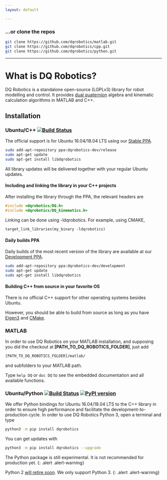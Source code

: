 ```yaml
---
layout: default

---
```


### …or clone the repos

```bash
git clone https://github.com/dqrobotics/matlab.git
git clone https://github.com/dqrobotics/cpp.git
git clone https://github.com/dqrobotics/python.git
```

<hr />

# What is DQ Robotics?

DQ Robotics is a standalone open-source (LGPLv3) library for robot modelling and control. It provides [dual quaternion](http://en.wikipedia.org/wiki/Dual_quaternion) algebra and kinematic calculation algorithms in MATLAB and C++.

## Installation

### Ubuntu/C++ [![Build Status](https://travis-ci.com/dqrobotics/cpp.svg?branch=master)](https://travis-ci.com/dqrobotics/cpp)

The official support is for Ubuntu 16.04/18.04 LTS using our [Stable PPA](https://launchpad.net/~dqrobotics-dev/+archive/ubuntu/release).

```bash
sudo add-apt-repository ppa:dqrobotics-dev/release
sudo apt-get update
sudo apt-get install libdqrobotics
```

All library updates will be delivered together with your regular Ubuntu updates.

#### Including and linking the library in your C++ projects

After installing the library through the PPA, the relevant headers are

```cpp
#include <dqrobotics/DQ.h>
#include <dqrobotics/DQ_kinematics.h>
```

Linking can be done using -ldqrobotics. For example, using CMAKE, 

```makefile
target_link_libraries(my_binary -ldqrobotics)
```
#### Daily builds PPA

Daily builds of the most recent version of the library are available at our [Development PPA](https://launchpad.net/~dqrobotics-dev/+archive/ubuntu/development).

```bash
sudo add-apt-repository ppa:dqrobotics-dev/development
sudo apt-get update
sudo apt-get install libdqrobotics
```

#### Building C++ from source in your favorite OS

There is no official C++ support for other operating systems besides Ubuntu.

However, you should be able to build from source as long as you have [Eigen3](http://eigen.tuxfamily.org/index.php?title=Main_Page) and [CMake](https://cmake.org/).

### MATLAB

In order to use DQ Robotics on your MATLAB installation, and supposing you did the checkout at **[PATH_TO_DQ_ROBOTICS_FOLDER]**, just add

```bash
[PATH_TO_DQ_ROBOTICS_FOLDER]/matlab/
```

and subfolders to your MATLAB path.

Type `help DQ` or `doc DQ`  to see the embedded documentation and all available functions.

### Ubuntu/Python [![Build Status](https://travis-ci.com/dqrobotics/python.svg?branch=master)](https://travis-ci.com/dqrobotics/python) [![PyPI version](https://badge.fury.io/py/dqrobotics.svg)](https://badge.fury.io/py/dqrobotics)

We offer Python bindings for Ubuntu 16.04/18.04 LTS to the C++ library in order to ensure high performance and facilitate the development-to-production cycle. In order to use DQ Robotics Python 3, open a terminal and type 

```bash
python3 -m pip install dqrobotics
```

You can get updates with

```bash
python3 -m pip install dqrobotics --upgrade
```

The Python package is still experimental. It is not recommended for production yet.
{: .alert .alert-warning}

Python 2 [will retire soon](https://pythonclock.org/). We only support Python 3.
{: .alert .alert-warning}




